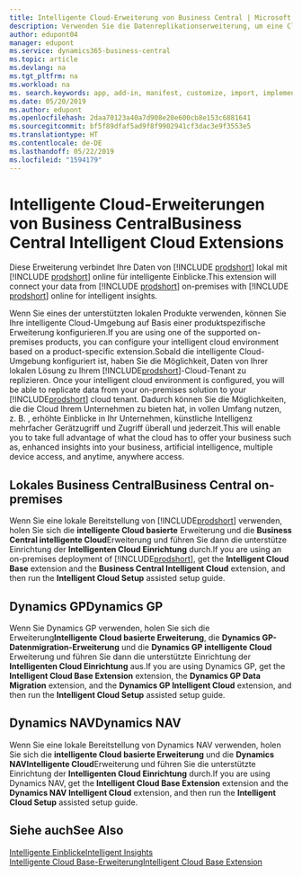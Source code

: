 ```yaml
---
title: Intelligente Cloud-Erweiterung von Business Central | Microsoft Docs
description: Verwenden Sie die Datenreplikationserweiterung, um eine Cloud-Kopie Ihrer Daten zu erstellen, sodass Sie mit der intelligente Cloud verbunden sind.
author: edupont04
manager: edupont
ms.service: dynamics365-business-central
ms.topic: article
ms.devlang: na
ms.tgt_pltfrm: na
ms.workload: na
ms. search.keywords: app, add-in, manifest, customize, import, implement
ms.date: 05/20/2019
ms.author: edupont
ms.openlocfilehash: 2daa70123a40a7d908e20e600cb8e153c6881641
ms.sourcegitcommit: bf5f89dfaf5ad9f8f9902941cf3dac3e9f3553e5
ms.translationtype: HT
ms.contentlocale: de-DE
ms.lasthandoff: 05/22/2019
ms.locfileid: "1594179"
---
```

# <a name="business-central-intelligent-cloud-extensions"></a><span data-ttu-id="adaa6-103">Intelligente Cloud-Erweiterungen von Business Central</span><span class="sxs-lookup"><span data-stu-id="adaa6-103">Business Central Intelligent Cloud Extensions</span></span>

<span data-ttu-id="adaa6-104">Diese Erweiterung verbindet Ihre Daten von [!INCLUDE [prodshort](includes/prodshort.md)] lokal mit [!INCLUDE [prodshort](includes/prodshort.md)] online für intelligente Einblicke.</span><span class="sxs-lookup"><span data-stu-id="adaa6-104">This extension will connect your data from [!INCLUDE [prodshort](includes/prodshort.md)] on-premises with [!INCLUDE [prodshort](includes/prodshort.md)] online for intelligent insights.</span></span>  

<span data-ttu-id="adaa6-105">Wenn Sie eines der unterstützten lokalen Produkte verwenden, können Sie Ihre intelligente Cloud-Umgebung auf Basis einer produktspezifische Erweiterung konfigurieren.</span><span class="sxs-lookup"><span data-stu-id="adaa6-105">If you are using one of the supported on-premises products, you can configure your intelligent cloud environment based on a product-specific extension.</span></span><span data-ttu-id="adaa6-106">Sobald die intelligente Cloud-Umgebung konfiguriert ist, haben Sie die Möglichkeit, Daten von Ihrer lokalen Lösung zu Ihrem [!INCLUDE[prodshort](includes/prodshort.md)]-Cloud-Tenant zu replizieren.</span><span class="sxs-lookup"><span data-stu-id="adaa6-106"> Once your intelligent cloud environment is configured, you will be able to replicate data from your on-premises solution to your [!INCLUDE[prodshort](includes/prodshort.md)] cloud tenant.</span></span> <span data-ttu-id="adaa6-107">Dadurch können Sie die Möglichkeiten, die die Cloud Ihrem Unternehmen zu bieten hat, in vollen Umfang nutzen, z. B. , erhöhte Einblicke in Ihr Unternehmen, künstliche Intelligenz mehrfacher Gerätzugriff und Zugriff überall und jederzeit.</span><span class="sxs-lookup"><span data-stu-id="adaa6-107">This will enable you to take full advantage of what the cloud has to offer your business such as, enhanced insights into your business, artificial intelligence, multiple device access, and anytime, anywhere access.</span></span>  

## <a name="business-central-on-premises"></a><span data-ttu-id="adaa6-108">Lokales Business Central</span><span class="sxs-lookup"><span data-stu-id="adaa6-108">Business Central on-premises</span></span>
<span data-ttu-id="adaa6-109">Wenn Sie eine lokale Bereitstellung von [!INCLUDE[prodshort](includes/prodshort.md)] verwenden, holen Sie sich die **intelligente Cloud basierte** Erweiterung und die **Business Central intelligente Cloud**Erweiterung und führen Sie dann die unterstütze Einrichtung der **Intelligenten Cloud Einrichtung** durch.</span><span class="sxs-lookup"><span data-stu-id="adaa6-109">If you are using an on-premises deployment of [!INCLUDE[prodshort](includes/prodshort.md)], get the **Intelligent Cloud Base** extension and the **Business Central Intelligent Cloud** extension, and then run the **Intelligent Cloud Setup** assisted setup guide.</span></span>  

## <a name="dynamics-gp"></a><span data-ttu-id="adaa6-110">Dynamics GP</span><span class="sxs-lookup"><span data-stu-id="adaa6-110">Dynamics GP</span></span>
<span data-ttu-id="adaa6-111">Wenn Sie Dynamics GP verwenden, holen Sie sich die Erweiterung**Intelligente Cloud basierte Erweiterung**, die **Dynamics GP-Datenmigration-Erweiterung** und die **Dynamics GP intelligente Cloud** Erweiterung und führen Sie dann die unterstützte Einrichtung der **Intelligenten Cloud Einrichtung** aus.</span><span class="sxs-lookup"><span data-stu-id="adaa6-111">If you are using Dynamics GP, get the **Intelligent Cloud Base Extension** extension, the **Dynamics GP Data Migration** extension, and the **Dynamics GP Intelligent Cloud** extension, and then run the **Intelligent Cloud Setup** assisted setup guide.</span></span>  

## <a name="dynamics-nav"></a><span data-ttu-id="adaa6-112">Dynamics NAV</span><span class="sxs-lookup"><span data-stu-id="adaa6-112">Dynamics NAV</span></span>
<span data-ttu-id="adaa6-113">Wenn Sie eine lokale Bereitstellung von Dynamics NAV verwenden, holen Sie sich die **intelligente Cloud basierte Erweiterung** und die **Dynamics NAVIntelligente Cloud**Erweiterung und führen Sie die unterstützte Einrichtung der **Intelligenten Cloud Einrichtung** durch.</span><span class="sxs-lookup"><span data-stu-id="adaa6-113">If you are using Dynamics NAV, get the **Intelligent Cloud Base Extension** extension and the **Dynamics NAV Intelligent Cloud** extension, and then run the **Intelligent Cloud Setup** assisted setup guide.</span></span>  

## <a name="see-also"></a><span data-ttu-id="adaa6-114">Siehe auch</span><span class="sxs-lookup"><span data-stu-id="adaa6-114">See Also</span></span>

[<span data-ttu-id="adaa6-115">Intelligente Einblicke</span><span class="sxs-lookup"><span data-stu-id="adaa6-115">Intelligent Insights</span></span>](about-intelligent-cloud.md)  
[<span data-ttu-id="adaa6-116">Intelligente Cloud Base-Erweiterung</span><span class="sxs-lookup"><span data-stu-id="adaa6-116">Intelligent Cloud Base Extension</span></span>](ui-extensions-intelligent-cloud.md)  
